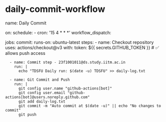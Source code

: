 # daily-commit-workflow
name: Daily Commit

on:
  schedule:
    - cron: '15 4 * * *'
  workflow_dispatch:

jobs:
  commit:
    runs-on: ubuntu-latest
    steps:
      - name: Checkout repository
        uses: actions/checkout@v3
        with:
          token: ${{ secrets.GITHUB_TOKEN }}  # ✅ allows push access

      - name: Commit step - 23f1001011@ds.study.iitm.ac.in
        run: |
          echo "TDSFU Daily run: $(date -u) TDSFU" >> daily-log.txt

      - name: Git Commit and Push
        run: |
          git config user.name "github-actions[bot]"
          git config user.email "github-actions[bot]@users.noreply.github.com"
          git add daily-log.txt
          git commit -m "Auto commit at $(date -u)" || echo "No changes to commit"
          git push
